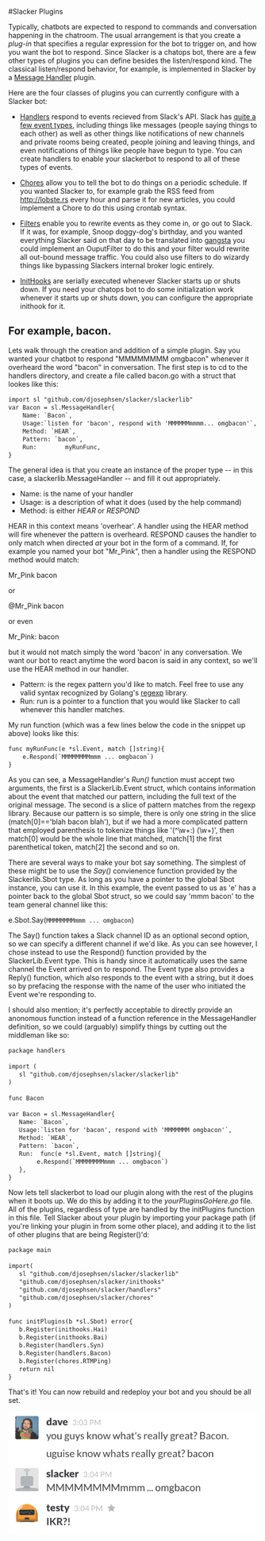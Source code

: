 #Slacker Plugins

Typically, chatbots are expected to respond to commands and conversation
happening in the chatroom. The usual arrangement is that you create a *plug-in*
that specifies a regular expression for the bot to trigger on, and how you want
the bot to respond.  Since Slacker is a chatops bot, there are a few other
types of plugins you can define besides the listen/respond kind. The classical
listen/respond behavior, for example, is implemented in Slacker by a [Message
Handler](handlers.md) plugin. 

Here are the four classes of plugins you can currently configure with a Slacker bot:

 * [Handlers](handlers.md) respond to events recieved from Slack's API. Slack
has [quite a few event types](https://api.slack.com/rtm), including things like
messages (people saying things to each other) as well as other things like
notifications of new channels and private rooms being created, people joining
and leaving things, and even notifications of things like people have begun to
type. You can create handlers to enable your slackerbot to respond to all of
these types of events.

 * [Chores](chores.md) allow you to tell the bot to do things on a periodic
schedule. If you wanted Slacker to, for example grab the RSS feed from
http://lobste.rs every hour and parse it for new articles, you could implement a
Chore to do this using crontab syntax. 

 * [Filters](filters.md) enable you to rewrite events as they come in, or go
out to Slack. If it was, for example, Snoop doggy-dog's birthday, and you wanted everything
Slacker said on that day to be translated into
[gangsta](http://www.gizoogle.net/textilizer.php) you could implement an
OuputFilter to do this and your filter would rewrite all out-bound message
traffic. You could also use filters to do wizardy things like bypassing
Slackers internal broker logic entirely.

 * [InitHooks](hooks.md) are serially executed whenever Slacker starts up or
shuts down. If you need your chatops bot to do some initialization work
whenever it starts up or shuts down, you can configure the appropriate
inithook for it. 

## For example, bacon.

Lets walk through the creation and addition of a simple plugin. Say you wanted
your chatbot to respond "MMMMMMMM omgbacon" whenever it overheard the word
"bacon" in conversation. The first step is to cd to the handlers directory, and
create a file called bacon.go with a struct that lookes like this: 

```
import sl "github.com/djosephsen/slacker/slackerlib"
var Bacon = sl.MessageHandler{
	Name: `Bacon`,
	Usage:`listen for 'bacon', respond with 'MMMMMMmmmm... omgbacon'`,
	Method: `HEAR`,
	Pattern: `bacon`,
	Run:		myRunFunc,
}
```
The general idea is that you create an instance of the proper type -- in this
case, a slackerlib.MessageHandler -- and fill it out appropriately. 

* Name: is the name of your handler
* Usage: is a description of what it does (used by the help command)
* Method: is either *HEAR* or *RESPOND*

HEAR in this context means 'overhear'. A handler using the HEAR method will
fire whenever the pattern is overheard.  RESPOND causes the handler to only
match when directed *at* your bot in the form of a command. If, for example you
named your bot "Mr_Pink", then a handler using the RESPOND method would match:

Mr_Pink bacon

or 

@Mr_Pink bacon

or even 

Mr_Pink: bacon

but it would not match simply the word 'bacon' in any conversation. We want our
bot to react anytime the word bacon is said in any context, so we'll use the
HEAR method in our handler. 

* Pattern: is the regex pattern you'd like to match. Feel free to use any valid
syntax recognized by Golang's [regexp](http://golang.org/pkg/regexp/syntax/) library. 
* Run: run is a pointer to a function that you would like Slacker to call
whenever this handler matches. 

My run function (which was a few lines below the code in the snippet up above)
looks like this: 

```
func myRunFunc(e *sl.Event, match []string){
	e.Respond(`MMMMMMMMmmm ... omgbacon`)
}
```
As you can see, a MessageHandler's *Run()* function must accept two arguments,
the first is a SlackerLib.Event struct, which contains information about the
event that matched our pattern, including the full text of the original
message. The second is a slice of pattern matches from the regexp library.
Because our pattern is so simple, there is only one string in the slice
(match[0]=='blah bacon blah'), but if we had a more complicated pattern that
employed parenthesis to tokenize things like '(^\w+:) (\w+)', then match[0]
would be the whole line that matched, match[1] the first parenthetical token,
match[2] the second and so on.

There are several ways to make your bot say something. The simplest of these
might be to use the *Say()* convienence function provided by the
Slackerlib.Sbot type.  As long as you have a pointer to the global Sbot
instance, you can use it. In this example, the event passed to us as 'e' has a
pointer back to the global Sbot struct, so we could say 'mmm bacon' to the team
general channel like this:

e.Sbot.Say(`MMMMMMMMmmm ... omgbacon`)

The Say() function takes a Slack channel ID as an optional second option, so we
can specify a different channel if we'd like.  As you can see however, I chose
instead to use the Respond() function provided by the SlackerLib.Event type.
This is handy since it automatically uses the same channel the Event arrived on
to respond.  The Event type also provides a Reply() function, which also
responds to the event with a string, but it does so by prefacing the response
with the name of the user who initiated the Event we're responding to. 

I should also mention; it's perfectly acceptable to directly provide an
anonomous function instead of a function reference in the MessageHandler
definition, so we could (arguably) simplify things by cutting out the middleman
like so: 

```
package handlers

import (
   sl "github.com/djosephsen/slacker/slackerlib"
)

func Bacon

var Bacon = sl.MessageHandler{
   Name: `Bacon`,
   Usage:`listen for 'bacon', respond with 'MMMMMMM omgbacon'`,
   Method: `HEAR`,
   Pattern: `bacon`,
   Run:  func(e *sl.Event, match []string){
		e.Respond(`MMMMMMMMmmm ... omgbacon`)
   },
}
```
Now lets tell slackerbot to load our plugin along with the rest of the plugins
when it boots up. We do this by adding it to the *yourPluginsGoHere.go* file.
All of the plugins, regardless of type are handled by the initPlugins function
in this file. Tell Slacker about your plugin by importing your package path (if
you're linking your plugin in from some other place), and adding it to the list
of other plugins that are being Register()'d: 

```
package main

import(
   sl "github.com/djosephsen/slacker/slackerlib"
   "github.com/djosephsen/slacker/inithooks"
   "github.com/djosephsen/slacker/handlers"
   "github.com/djosephsen/slacker/chores"
)

func initPlugins(b *sl.Sbot) error{
   b.Register(inithooks.Hai)
   b.Register(inithooks.Bai)
   b.Register(handlers.Syn)
   b.Register(handlers.Bacon)
   b.Register(chores.RTMPing)
   return nil
}
```

That's it!  You can now rebuild and redeploy your bot and you should be all set.

![bacon](screenshots/bacon.png)
